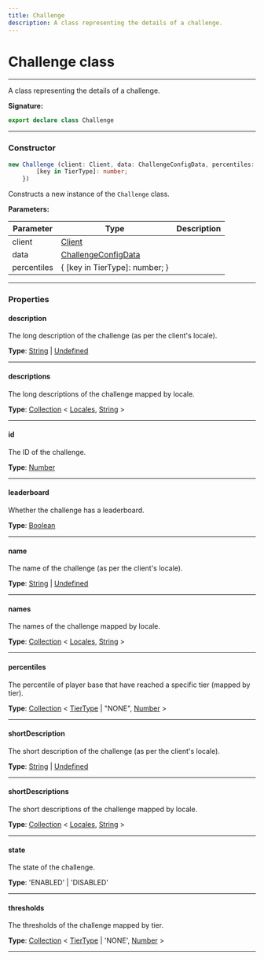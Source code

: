 ```yaml
---
title: Challenge
description: A class representing the details of a challenge.
---
```


# Challenge class

---

A class representing the details of a challenge.

**Signature:**

```ts
export declare class Challenge 
```

---

### Constructor

```ts
new Challenge (client: Client, data: ChallengeConfigData, percentiles: {
        [key in TierType]: number;
    })
```

Constructs a new instance of the `Challenge` class.

**Parameters:**

| Parameter | Type | Description |
| --------- | ---- | ----------- |
| client | [Client](/api/client) |  |
| data | [ChallengeConfigData](/api/challengeconfigdata) |  |
| percentiles | {         [key in TierType]: number;     } |  |
---

### Properties

#### description

The long description of the challenge (as per the client's locale).



**Type**: [String](https://developer.mozilla.org/en-US/docs/Web/JavaScript/Reference/Global_Objects/String) \| [Undefined](https://developer.mozilla.org/en-US/docs/Web/JavaScript/Reference/Global_Objects/undefined)

---

#### descriptions

The long descriptions of the challenge mapped by locale.



**Type**: [Collection](https://discord.js.org/#/docs/collection/stable/class/Collection) \< [Locales](/api/locales), [String](https://developer.mozilla.org/en-US/docs/Web/JavaScript/Reference/Global_Objects/String) \>

---

#### id

The ID of the challenge.



**Type**: [Number](https://developer.mozilla.org/en-US/docs/Web/JavaScript/Reference/Global_Objects/Number)

---

#### leaderboard

Whether the challenge has a leaderboard.



**Type**: [Boolean](https://developer.mozilla.org/en-US/docs/Web/JavaScript/Reference/Global_Objects/Boolean)

---

#### name

The name of the challenge (as per the client's locale).



**Type**: [String](https://developer.mozilla.org/en-US/docs/Web/JavaScript/Reference/Global_Objects/String) \| [Undefined](https://developer.mozilla.org/en-US/docs/Web/JavaScript/Reference/Global_Objects/undefined)

---

#### names

The names of the challenge mapped by locale.



**Type**: [Collection](https://discord.js.org/#/docs/collection/stable/class/Collection) \< [Locales](/api/locales), [String](https://developer.mozilla.org/en-US/docs/Web/JavaScript/Reference/Global_Objects/String) \>

---

#### percentiles

The percentile of player base that have reached a specific tier (mapped by tier).



**Type**: [Collection](https://discord.js.org/#/docs/collection/stable/class/Collection) \< [TierType](/api/tiertype) \| "NONE", [Number](https://developer.mozilla.org/en-US/docs/Web/JavaScript/Reference/Global_Objects/Number) \>

---

#### shortDescription

The short description of the challenge (as per the client's locale).



**Type**: [String](https://developer.mozilla.org/en-US/docs/Web/JavaScript/Reference/Global_Objects/String) \| [Undefined](https://developer.mozilla.org/en-US/docs/Web/JavaScript/Reference/Global_Objects/undefined)

---

#### shortDescriptions

The short descriptions of the challenge mapped by locale.



**Type**: [Collection](https://discord.js.org/#/docs/collection/stable/class/Collection) \< [Locales](/api/locales), [String](https://developer.mozilla.org/en-US/docs/Web/JavaScript/Reference/Global_Objects/String) \>

---

#### state

The state of the challenge.



**Type**: 'ENABLED' \| 'DISABLED'

---

#### thresholds

The thresholds of the challenge mapped by tier.



**Type**: [Collection](https://discord.js.org/#/docs/collection/stable/class/Collection) \< [TierType](/api/tiertype) \| 'NONE', [Number](https://developer.mozilla.org/en-US/docs/Web/JavaScript/Reference/Global_Objects/Number) \>

---

